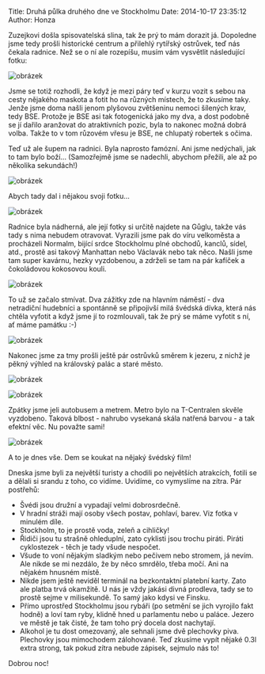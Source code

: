 Title: Druhá půlka druhého dne ve Stockholmu
Date: 2014-10-17 23:35:12
Author: Honza


Zuzejkovi došla spisovatelská slina, tak že prý to mám dorazit já.
Dopoledne jsme tedy prošli historické centrum a přilehlý rytířský
ostrůvek, teď nás čekala radnice. Než se o ní ale rozepíšu, musím vám
vysvětlit následující fotku:

![obrázek]({filename}/images/tumblr_inline_ndlxm44CCp1t36z1g.jpg)

Jsme se totiž rozhodli, že když je mezi páry teď v kurzu vozit s sebou
na cesty nějakého maskota a fotit ho na různých místech, že to zkusíme
taky. Jenže jsme doma našli jenom plyšovou zvětšeninu nemoci šílených
krav, tedy BSE. Protože je BSE asi tak fotogenická jako my dva, a dost
podobně se jí dařilo aranžovat do atraktivních pozic, byla to nakonec
možná dobrá volba. Takže to v tom růzovém vřesu je BSE, ne chlupatý
robertek s očima.

Teď už ale šupem na radnici. Byla naprosto famózní. Ani jsme nedýchali,
jak to tam bylo boží... (Samozřejmě jsme se nadechli, abychom přežili,
ale až po několika
sekundách!)

![obrázek]({filename}/images/tumblr_inline_ndlxs16KeJ1t36z1g.jpg)

Abych tady dal i nějakou svoji fotku...

![obrázek]({filename}/images/tumblr_inline_ndlxtlgZhI1t36z1g.jpg)

Radnice byla nádherná, ale její fotky si určitě najdete na Gůglu, takže
vás tady s nima nebudem otravovat. Vyrazili jsme pak do víru velkoměsta
a procházeli Normalm, bijící srdce Stockholmu plné obchodů, kanclů,
sídel, atd., prostě asi takový Manhattan nebo Václavák nebo tak něco.
Našli jsme tam super kavárnu, hezky vyzdobenou, a zdrželi se tam na pár
kafíček a čokoládovou kokosovou kouli.

![obrázek]({filename}/images/tumblr_inline_ndlxxabuHs1t36z1g.jpg)

To už se začalo stmívat. Dva zážitky zde na hlavním náměstí - dva
netradiční hudebníci a spontánně se připojivší milá švédská dívka, která
nás chtěla vyfotit a když jsme jí to rozmlouvali, tak že prý se máme
vyfotit s ní, ať máme památku :-)

![obrázek]({filename}/images/tumblr_inline_ndlxziWxoF1t36z1g.jpg)

Nakonec jsme za tmy prošli ještě pár ostrůvků směrem k jezeru, z nichž
je pěkný výhled na královský palác a staré město.

![obrázek]({filename}/images/tumblr_inline_ndly33WBq81t36z1g.jpg)

![obrázek]({filename}/images/tumblr_inline_ndly3vIRZb1t36z1g.jpg)

Zpátky jsme jeli autobusem a metrem. Metro bylo na T-Centralen skvěle
vyzdobeno. Taková blbost - nahrubo vysekaná skála natřená barvou - a tak
efektní věc. Nu považte sami!

![obrázek]({filename}/images/tumblr_inline_ndly4qzQVC1t36z1g.jpg)

A to je dnes vše. Dem se koukat na nějaký švédský film!

Dneska jsme byli za největší turisty a chodili po největších atrakcích,
fotili se a dělali si srandu z toho, co vidíme. Uvidíme, co vymyslíme na
zítra. Pár postřehů:

-   Švédi jsou družní a vypadají velmi dobrosrdečně.
-   V hradní stráži mají osoby všech postav, pohlaví, barev. Viz fotka v
    minulém díle.
-   Stockholm, to je prostě voda, zeleň a cihličky!
-   Řidiči jsou tu strašně ohleduplní, zato cyklisti jsou trochu piráti.
    Piráti cyklostezek - těch je tady všude nespočet.
-   Všude to voní nějakým sladkým nebo pečivem nebo stromem, já nevím.
    Ale nikde se mi nezdálo, že by něco smrdělo, třeba močí. Ani na
    nějakém hnusném místě.
-   Nikde jsem ještě neviděl terminál na bezkontaktní platební karty.
    Zato ale platba trvá okamžitě. U nás je vždy jakási divná prodleva,
    tady se to prostě sejme v milisekundě. To samý jako kdysi ve Finsku.
-   Přímo uprostřed Stockholmu jsou rybáři (po setmění se jich vyrojilo
    fakt hodně) a loví tam ryby, klidně hned u parlamentu nebo u paláce.
    Jezero ve městě je tak čisté, že tam toho prý docela dost nachytají.
-   Alkohol je tu dost omezovaný, ale sehnali jsme dvě plechovky piva.
    Plechovky jsou mimochodem zálohované. Teď zkusíme vypít nějaké 0.3l
    extra strong, tak pokud zítra nebude zápisek, sejmulo nás to!

Dobrou noc!
